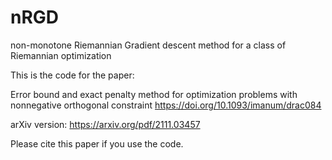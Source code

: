 # nRGD
non-monotone Riemannian Gradient descent method for a class of Riemannian optimization

This is the code for the paper: 

Error bound and exact penalty method for optimization problems with nonnegative orthogonal constraint
https://doi.org/10.1093/imanum/drac084

arXiv version: https://arxiv.org/pdf/2111.03457

Please cite this paper if you use the code.
